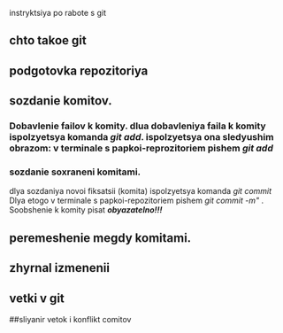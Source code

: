 instryktsiya po rabote s git

## chto takoe git

## podgotovka repozitoriya


## sozdanie komitov. 

### Dobavlenie failov k komity. dlua dobavleniya faila k komity ispolzyetsya komanda *git add*. ispolzyetsya ona sledyushim obrazom: v terminale s papkoi-reprozitoriem pishem *git add <nazvanie faila>*

### sozdanie soxraneni komitami.
dlya sozdaniya novoi fiksatsii (komita) ispolzyetsya komanda *git commit* Dlya etogo v terminale s papkoi-repozitoriem pishem *git commit -m" <soobshenie k komity>*. Soobshenie k komity pisat ***obyazatelno!!!***


## peremeshenie megdy komitami. 

## zhyrnal izmenenii

## vetki v git

##sliyanir vetok i konflikt comitov